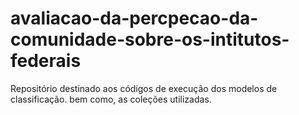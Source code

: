 # avaliacao-da-percpecao-da-comunidade-sobre-os-intitutos-federais
Repositório destinado aos códigos de execução dos modelos de classificação. bem como, as coleções utilizadas.
